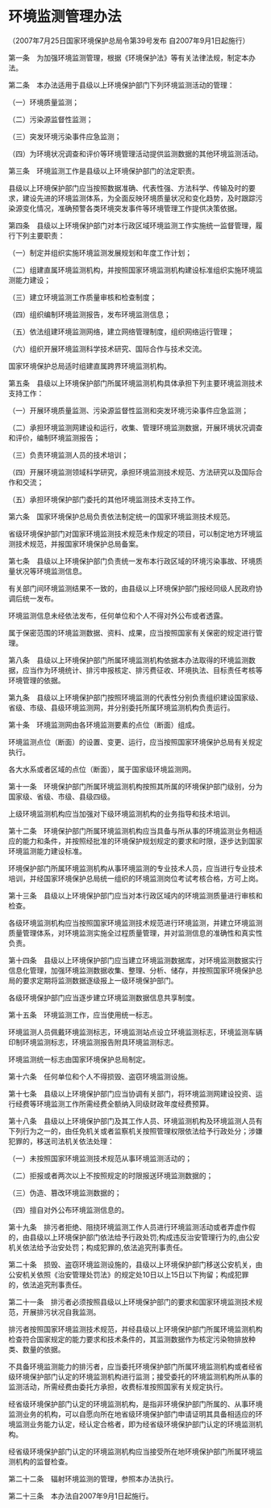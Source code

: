 # 环境监测管理办法

（2007年7月25日国家环境保护总局令第39号发布 自2007年9月1日起施行）



第一条　为加强环境监测管理，根据《环境保护法》等有关法律法规，制定本办法。

第二条　本办法适用于县级以上环境保护部门下列环境监测活动的管理：

（一）环境质量监测；

（二）污染源监督性监测；

（三）突发环境污染事件应急监测；

（四）为环境状况调查和评价等环境管理活动提供监测数据的其他环境监测活动。

第三条　环境监测工作是县级以上环境保护部门的法定职责。

县级以上环境保护部门应当按照数据准确、代表性强、方法科学、传输及时的要求，建设先进的环境监测体系，为全面反映环境质量状况和变化趋势，及时跟踪污染源变化情况，准确预警各类环境突发事件等环境管理工作提供决策依据。

第四条　县级以上环境保护部门对本行政区域环境监测工作实施统一监督管理，履行下列主要职责：

（一）制定并组织实施环境监测发展规划和年度工作计划；

（二）组建直属环境监测机构，并按照国家环境监测机构建设标准组织实施环境监测能力建设；

（三）建立环境监测工作质量审核和检查制度；

（四）组织编制环境监测报告，发布环境监测信息；

（五）依法组建环境监测网络，建立网络管理制度，组织网络运行管理；

（六）组织开展环境监测科学技术研究、国际合作与技术交流。

国家环境保护总局适时组建直属跨界环境监测机构。

第五条　县级以上环境保护部门所属环境监测机构具体承担下列主要环境监测技术支持工作：

（一）开展环境质量监测、污染源监督性监测和突发环境污染事件应急监测；

（二）承担环境监测网建设和运行，收集、管理环境监测数据，开展环境状况调查和评价，编制环境监测报告；

（三）负责环境监测人员的技术培训；

（四）开展环境监测领域科学研究，承担环境监测技术规范、方法研究以及国际合作和交流；

（五）承担环境保护部门委托的其他环境监测技术支持工作。

第六条　国家环境保护总局负责依法制定统一的国家环境监测技术规范。

省级环境保护部门对国家环境监测技术规范未作规定的项目，可以制定地方环境监测技术规范，并报国家环境保护总局备案。

第七条　县级以上环境保护部门负责统一发布本行政区域的环境污染事故、环境质量状况等环境监测信息。

有关部门间环境监测结果不一致的，由县级以上环境保护部门报经同级人民政府协调后统一发布。

环境监测信息未经依法发布，任何单位和个人不得对外公布或者透露。

属于保密范围的环境监测数据、资料、成果，应当按照国家有关保密的规定进行管理。

第八条　县级以上环境保护部门所属环境监测机构依据本办法取得的环境监测数据，应当作为环境统计、排污申报核定、排污费征收、环境执法、目标责任考核等环境管理的依据。

第九条　县级以上环境保护部门按照环境监测的代表性分别负责组织建设国家级、省级、市级、县级环境监测网，并分别委托所属环境监测机构负责运行。

第十条　环境监测网由各环境监测要素的点位（断面）组成。

环境监测点位（断面）的设置、变更、运行，应当按照国家环境保护总局有关规定执行。

各大水系或者区域的点位（断面），属于国家级环境监测网。

第十一条　环境保护部门所属环境监测机构按照其所属的环境保护部门级别，分为国家级、省级、市级、县级四级。

上级环境监测机构应当加强对下级环境监测机构的业务指导和技术培训。

第十二条　环境保护部门所属环境监测机构应当具备与所从事的环境监测业务相适应的能力和条件，并按照经批准的环境保护规划规定的要求和时限，逐步达到国家环境监测能力建设标准。

环境保护部门所属环境监测机构从事环境监测的专业技术人员，应当进行专业技术培训，并经国家环境保护总局统一组织的环境监测岗位考试考核合格，方可上岗。

第十三条　县级以上环境保护部门应当对本行政区域内的环境监测质量进行审核和检查。

各级环境监测机构应当按照国家环境监测技术规范进行环境监测，并建立环境监测质量管理体系，对环境监测实施全过程质量管理，并对监测信息的准确性和真实性负责。

第十四条　县级以上环境保护部门应当建立环境监测数据库，对环境监测数据实行信息化管理，加强环境监测数据收集、整理、分析、储存，并按照国家环境保护总局的要求定期将监测数据逐级报上一级环境保护部门。

各级环境保护部门应当逐步建立环境监测数据信息共享制度。

第十五条　环境监测工作，应当使用统一标志。

环境监测人员佩戴环境监测标志，环境监测站点设立环境监测标志，环境监测车辆印制环境监测标志，环境监测报告附具环境监测标志。

环境监测统一标志由国家环境保护总局制定。

第十六条　任何单位和个人不得损毁、盗窃环境监测设施。

第十七条　县级以上环境保护部门应当协调有关部门，将环境监测网建设投资、运行经费等环境监测工作所需经费全额纳入同级财政年度经费预算。

第十八条　县级以上环境保护部门及其工作人员、环境监测机构及环境监测人员有下列行为之一的，由任免机关或者监察机关按照管理权限依法给予行政处分；涉嫌犯罪的，移送司法机关依法处理：

（一）未按照国家环境监测技术规范从事环境监测活动的；

（二）拒报或者两次以上不按照规定的时限报送环境监测数据的；

（三）伪造、篡改环境监测数据的；

（四）擅自对外公布环境监测信息的。

第十九条　排污者拒绝、阻挠环境监测工作人员进行环境监测活动或者弄虚作假的，由县级以上环境保护部门依法给予行政处罚;构成违反治安管理行为的,由公安机关依法给予治安处罚；构成犯罪的,依法追究刑事责任。

第二十条　损毁、盗窃环境监测设施的，县级以上环境保护部门移送公安机关，由公安机关依照《治安管理处罚法》的规定处10日以上15日以下拘留；构成犯罪的，依法追究刑事责任。

第二十一条　排污者必须按照县级以上环境保护部门的要求和国家环境监测技术规范，开展排污状况自我监测。

排污者按照国家环境监测技术规范，并经县级以上环境保护部门所属环境监测机构检查符合国家规定的能力要求和技术条件的，其监测数据作为核定污染物排放种类、数量的依据。

不具备环境监测能力的排污者，应当委托环境保护部门所属环境监测机构或者经省级环境保护部门认定的环境监测机构进行监测；接受委托的环境监测机构所从事的监测活动，所需经费由委托方承担，收费标准按照国家有关规定执行。

经省级环境保护部门认定的环境监测机构，是指非环境保护部门所属的、从事环境监测业务的机构，可以自愿向所在地省级环境保护部门申请证明其具备相适应的环境监测业务能力认定，经认定合格者，即为经省级环境保护部门认定的环境监测机构。

经省级环境保护部门认定的环境监测机构应当接受所在地环境保护部门所属环境监测机构的监督检查。

第二十二条　辐射环境监测的管理，参照本办法执行。

第二十三条　本办法自2007年9月1日起施行。